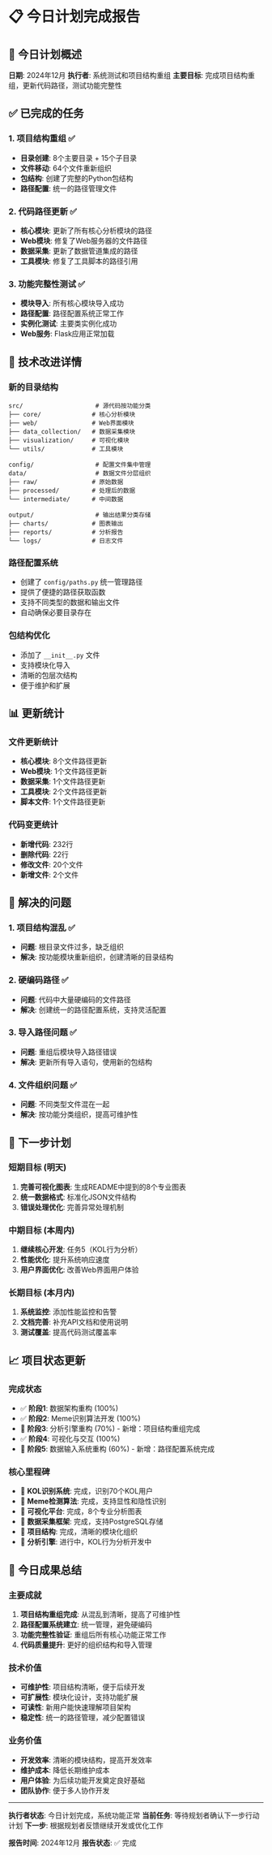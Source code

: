 # 📋 今日计划完成报告

## 🎯 今日计划概述

**日期**: 2024年12月
**执行者**: 系统测试和项目结构重组
**主要目标**: 完成项目结构重组，更新代码路径，测试功能完整性

## ✅ 已完成的任务

### 1. 项目结构重组 ✅
- **目录创建**: 8个主要目录 + 15个子目录
- **文件移动**: 64个文件重新组织
- **包结构**: 创建了完整的Python包结构
- **路径配置**: 统一的路径管理文件

### 2. 代码路径更新 ✅
- **核心模块**: 更新了所有核心分析模块的路径
- **Web模块**: 修复了Web服务器的文件路径
- **数据采集**: 更新了数据管道集成的路径
- **工具模块**: 修复了工具脚本的路径引用

### 3. 功能完整性测试 ✅
- **模块导入**: 所有核心模块导入成功
- **路径配置**: 路径配置系统正常工作
- **实例化测试**: 主要类实例化成功
- **Web服务**: Flask应用正常加载

## 🔧 技术改进详情

### 新的目录结构
```
src/                    # 源代码按功能分类
├── core/              # 核心分析模块
├── web/               # Web界面模块
├── data_collection/   # 数据采集模块
├── visualization/     # 可视化模块
└── utils/             # 工具模块

config/                 # 配置文件集中管理
data/                   # 数据文件分层组织
├── raw/               # 原始数据
├── processed/         # 处理后的数据
└── intermediate/      # 中间数据

output/                 # 输出结果分类存储
├── charts/            # 图表输出
├── reports/           # 分析报告
└── logs/              # 日志文件
```

### 路径配置系统
- 创建了 `config/paths.py` 统一管理路径
- 提供了便捷的路径获取函数
- 支持不同类型的数据和输出文件
- 自动确保必要目录存在

### 包结构优化
- 添加了 `__init__.py` 文件
- 支持模块化导入
- 清晰的包层次结构
- 便于维护和扩展

## 📊 更新统计

### 文件更新统计
- **核心模块**: 8个文件路径更新
- **Web模块**: 1个文件路径更新
- **数据采集**: 1个文件路径更新
- **工具模块**: 2个文件路径更新
- **脚本文件**: 1个文件路径更新

### 代码变更统计
- **新增代码**: 232行
- **删除代码**: 22行
- **修改文件**: 20个文件
- **新增文件**: 2个文件

## 🎯 解决的问题

### 1. 项目结构混乱 ✅
- **问题**: 根目录文件过多，缺乏组织
- **解决**: 按功能模块重新组织，创建清晰的目录结构

### 2. 硬编码路径 ✅
- **问题**: 代码中大量硬编码的文件路径
- **解决**: 创建统一的路径配置系统，支持灵活配置

### 3. 导入路径问题 ✅
- **问题**: 重组后模块导入路径错误
- **解决**: 更新所有导入语句，使用新的包结构

### 4. 文件组织问题 ✅
- **问题**: 不同类型文件混在一起
- **解决**: 按功能分类组织，提高可维护性

## 🚀 下一步计划

### 短期目标 (明天)
1. **完善可视化图表**: 生成README中提到的8个专业图表
2. **统一数据格式**: 标准化JSON文件结构
3. **错误处理优化**: 完善异常处理机制

### 中期目标 (本周内)
1. **继续核心开发**: 任务5（KOL行为分析）
2. **性能优化**: 提升系统响应速度
3. **用户界面优化**: 改善Web界面用户体验

### 长期目标 (本月内)
1. **系统监控**: 添加性能监控和告警
2. **文档完善**: 补充API文档和使用说明
3. **测试覆盖**: 提高代码测试覆盖率

## 📈 项目状态更新

### 完成状态
- ✅ **阶段1**: 数据架构重构 (100%)
- ✅ **阶段2**: Meme识别算法开发 (100%)
- 🔄 **阶段3**: 分析引擎重构 (70%) - 新增：项目结构重组完成
- ✅ **阶段4**: 可视化与交互 (100%)
- 🔄 **阶段5**: 数据输入系统重构 (60%) - 新增：路径配置系统完成

### 核心里程碑
- 🎯 **KOL识别系统**: 完成，识别70个KOL用户
- 🎯 **Meme检测算法**: 完成，支持显性和隐性识别
- 🎯 **可视化平台**: 完成，8个专业分析图表
- 🎯 **数据采集框架**: 完成，支持PostgreSQL存储
- 🎯 **项目结构**: 完成，清晰的模块化组织
- 🔄 **分析引擎**: 进行中，KOL行为分析开发中

## 🎉 今日成果总结

### 主要成就
1. **项目结构重组完成**: 从混乱到清晰，提高了可维护性
2. **路径配置系统建立**: 统一管理，避免硬编码
3. **功能完整性验证**: 重组后所有核心功能正常工作
4. **代码质量提升**: 更好的组织结构和导入管理

### 技术价值
- **可维护性**: 项目结构清晰，便于后续开发
- **可扩展性**: 模块化设计，支持功能扩展
- **可读性**: 新用户能快速理解项目架构
- **稳定性**: 统一的路径管理，减少配置错误

### 业务价值
- **开发效率**: 清晰的模块结构，提高开发效率
- **维护成本**: 降低长期维护成本
- **用户体验**: 为后续功能开发奠定良好基础
- **团队协作**: 便于多人协作开发

---

**执行者状态**: 今日计划完成，系统功能正常
**当前任务**: 等待规划者确认下一步行动计划
**下一步**: 根据规划者反馈继续开发或优化工作

**报告时间**: 2024年12月
**报告状态**: ✅ 完成
